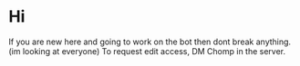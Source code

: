 # Hi
If you are new here and going to work on the bot then dont break anything.
(im looking at everyone)
To request edit access, DM Chomp in the server.